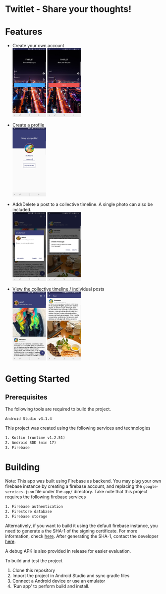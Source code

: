 # Twitlet - Share your thoughts!
# Features
- Create your own account <br>
<img src="asset/login.jpg" width="108" height="222"> <img src="asset/signup.jpg" width="108" height="222">

- Create a profile <br> <img src="asset/profile.jpg" width="108" height="222">

- Add/Delete a post to a collective timeline. A single photo can also be included. <br>
<img src="asset/createpost.jpg" width="108" height="222"> <img src="asset/delete.jpg" width="108" height="222">

- View the collective timeline / individual posts <br>
<img src="asset/timeline.jpg" width="108" height="222"> <img src="asset/post.jpg" width="108" height="222">

# Getting Started

## Prerequisites
The following tools are required to build the project.
```
Android Studio v3.1.4
```
This project was created using the following services and technologies
```
1. Kotlin (runtime v1.2.51)
2. Android SDK (min 17)
3. Firebase
```

# Building
Note: This app was built using Firebase as backend. You may plug your own firebase instance by creating a firebase account, and replacing the `google-services.json` file under the `app/` directory. Take note that this project requires the following firebase services
```
1. Firebase authentication
2. Firestore database
3. Firebase storage
```
Alternatively, if you want to build it using the default firebase instance, you need to generate a the SHA-1 of the signing certificate. For more information, check [here](https://developers.google.com/android/guides/client-auth). After generating the SHA-1, contact the developer [here](mailto:tompee26@gmail.com).

A debug APK is also provided in release for easier evaluation.

To build and test the project
1. Clone this repository
2. Import the project in Android Studio and sync gradle files
3. Connect a Android device or use an emulator
4. 'Run app' to perform build and install.
